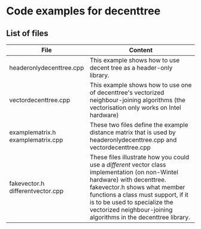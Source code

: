 <h1>Code examples for decenttree</h1>
<h2>List of files</h2>

|File|Content|
|----|-------|
| headeronlydecenttree.cpp | This example shows how to use decent tree as a header-only library. |
| vectordecenttree.cpp | This example shows how to use one of decenttree's vectorized neighbour-joining algorithms (the vectorisation only works on Intel hardware) |
| examplematrix.h<br>examplematrix.cpp | These two files define the example distance matrix that is used by headeronlydecenttree.cpp and vectordecenttree.cpp
| fakevector.h<br>differentvector.cpp | These files illustrate how you could use a _different_ vector class implementation (on non-Wintel hardware) with decenttree. fakevector.h shows what member functions a class must support, if it is to be used to specialize the vectorized neighbour-joining algorithms in the decenttree library. |
 